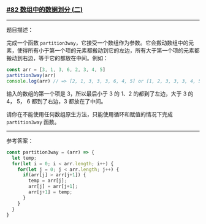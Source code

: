 ### [#82 数组中的数据划分 (二)](http://scriptoj.mangojuice.top/problems/82)

----
题目描述：

完成一个函数 `partition3way`，它接受一个数组作为参数。它会搬动数组中的元素，使得所有小于第一个项的元素都搬动到它的左边，所有大于第一个项的元素都搬动到右边，等于它的都放在中间。例如：

```js
const arr = [3, 1, 3, 6, 2, 3, 4, 5]
partition3way(arr)
console.log(arr) // => [2, 1, 3, 3, 3, 6, 4, 5] or [1, 2, 3, 3, 3, 4, 5, 6]
```

输入的数组的第一个项是 3，所以最后小于 3 的 1、2 的都到了左边，大于 3 的 4， 5， 6 都到了右边，3 都放在了中间。

请你在不能使用任何数组原生方法，只能使用循环和赋值的情况下完成 `partition3way` 函数。

----
参考答案：

```js
const partition3way = (arr) => {
  let temp;
  for(let i = 0; i < arr.length; i++) {
    for(let j = 0; j < arr.length; j++) {
      if(arr[j] > arr[j+1]) {
        temp = arr[j];
        arr[j] = arr[j+1];
        arr[j+1] = temp;
      }
    }
  }
}
```